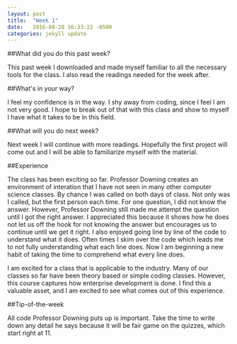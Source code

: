 ```yaml
---
layout: post
title:  "Week 1"
date:   2016-08-28 16:33:22 -0500
categories: jekyll update
---
```

##What did you do this past week?

This past week I downloaded and made myself familiar to all the necessary tools for the class. I also read the readings needed for the week after. 

##What's in your way?

I feel my confidence is in the way. I shy away from coding, since I feel I am not very good. I hope to break out of that with this class and show to myself I have what it takes to be in this field.

##What will you do next week?

Next week I will continue with more readings. Hopefully the first project will come out and I will be able to familiarize myself with the material.

##Experience

The class has been exciting so far. Professor Downing creates an environment of interation that I have not seen in many other computer science classes. By chance I was called on both days of class. Not only was I called, but the first person each time. For one question, I did not know the answer. However, Professor Downing still made me attempt the question until I got the right answer. I appreciated this because it shows how he does not let us off the hook for not knowing the answer but encourages us to continue until we get it right. I also enjoyed going line by line of the code to understand what it does. Often times I skim over the code which leads me to not fully understanding what each line does. Now I am beginning a new habit of taking the time to comprehend what every line does.

I am excited for a class that is applicable to the industry. Many of our classes so far have been theory based or simple coding classes. However, this course captures how enterprise development is done. I find this a valuable asset, and I am excited to see what comes out of this experience.

##Tip-of-the-week

All code Professor Downing puts up is important. Take the time to write down any detail he says because it will be fair game on the quizzes, which start right at 11.

